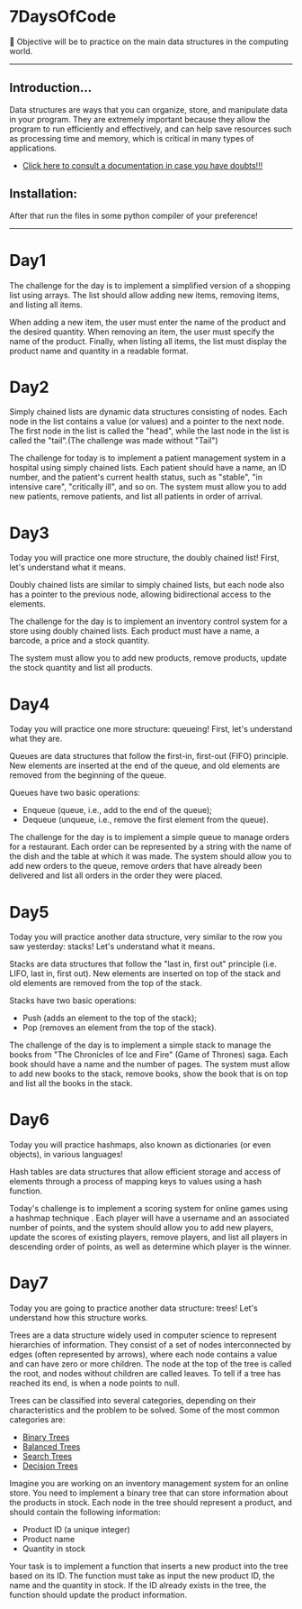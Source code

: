 # 7DaysOfCode
🐍 Objective will be to practice on the main data structures in the computing world.
<hr>

## Introduction...
Data structures are ways that you can organize, store, and manipulate data in your program. They are extremely important because they allow the program to run efficiently and effectively, and can help save resources such as processing time and memory, which is critical in many types of applications.

* <a href="https://www.alura.com.br/artigos/estruturas-de-dados-introducao?utm_source=ActiveCampaign&utm_medium=email&utm_content=%237DaysOfCode+-+Estruturas+de+Dados+2%2F7%3A+%F0%9F%91%A9%F0%9F%8F%BD%E2%80%8D%F0%9F%92%BB+Lista+simplesmente+encadeada&utm_campaign=%5BAlura+%237Days+Of+Code%5D%28Js+e+DOM+-+3%C2%AA+Ed+%29+2%2F7&vgo_ee=DfWuDbj4hE4x2qva1tiCeSjQTVmsDgxDgP5NoKUTtWLtgg5ZHxwJEx45caw%3D%3AsvwHE3XI5GVfz3Nmb9SHyCzOjZHBYqGP">Click here to consult a documentation in case you have doubts!!!</a>

## Installation:
After that run the files in some python compiler of your preference!
<hr>

# Day1
The challenge for the day is to implement a simplified version of a shopping list using arrays. The list should allow adding new items, removing items, and listing all items.

When adding a new item, the user must enter the name of the product and the desired quantity. When removing an item, the user must specify the name of the product. Finally, when listing all items, the list must display the product name and quantity in a readable format.

# Day2
Simply chained lists are dynamic data structures consisting of nodes. Each node in the list contains a value (or values) and a pointer to the next node.
The first node in the list is called the "head", while the last node in the list is called the "tail".(The challenge was made without "Tail")

The challenge for today is to implement a patient management system in a hospital using simply chained lists.
Each patient should have a name, an ID number, and the patient's current health status, such as "stable", "in intensive care", "critically ill", and so on.
The system must allow you to add new patients, remove patients, and list all patients in order of arrival.

# Day3
Today you will practice one more structure, the doubly chained list! First, let's understand what it means.

Doubly chained lists are similar to simply chained lists, but each node also has a pointer to the previous node, allowing bidirectional access to the elements.

The challenge for the day is to implement an inventory control system for a store using doubly chained lists. Each product must have a name, a barcode, a price and a stock quantity.

The system must allow you to add new products, remove products, update the stock quantity and list all products.

# Day4
Today you will practice one more structure: queueing! First, let's understand what they are.

Queues are data structures that follow the first-in, first-out (FIFO) principle. New elements are inserted at the end of the queue, and old elements are removed from the beginning of the queue.

Queues have two basic operations:

   * Enqueue (queue, i.e., add to the end of the queue);
   * Dequeue (unqueue, i.e., remove the first element from the queue).
   
The challenge for the day is to implement a simple queue to manage orders for a restaurant. Each order can be represented by a string with the name of the dish and the table at which it was made. The system should allow you to add new orders to the queue, remove orders that have already been delivered and list all orders in the order they were placed.

# Day5
Today you will practice another data structure, very similar to the row you saw yesterday: stacks! Let's understand what it means.

Stacks are data structures that follow the "last in, first out" principle (i.e. LIFO, last in, first out). New elements are inserted on top of the stack and old elements are removed from the top of the stack.

Stacks have two basic operations:

   * Push (adds an element to the top of the stack);
   * Pop (removes an element from the top of the stack).
   
The challenge of the day is to implement a simple stack to manage the books from "The Chronicles of Ice and Fire" (Game of Thrones) saga. Each book should have a name and the number of pages. The system must allow to add new books to the stack, remove books, show the book that is on top and list all the books in the stack.

# Day6
Today you will practice hashmaps, also known as dictionaries (or even objects), in various languages!

Hash tables are data structures that allow efficient storage and access of elements through a process of mapping keys to values using a hash function.

Today's challenge is to implement a scoring system for online games using a hashmap technique . Each player will have a username and an associated number of points, and the system should allow you to add new players, update the scores of existing players, remove players, and list all players in descending order of points, as well as determine which player is the winner.

# Day7
Today you are going to practice another data structure: trees! Let's understand how this structure works.

Trees are a data structure widely used in computer science to represent hierarchies of information. They consist of a set of nodes interconnected by edges (often represented by arrows), where each node contains a value and can have zero or more children. The node at the top of the tree is called the root, and nodes without children are called leaves. To tell if a tree has reached its end, is when a node points to null.

Trees can be classified into several categories, depending on their characteristics and the problem to be solved. Some of the most common categories are:
      
   * <a href = "https://www.geeksforgeeks.org/binary-tree-data-structure/"> Binary Trees </a>
   * <a href = "https://www.geeksforgeeks.org/balanced-binary-tree/"> Balanced Trees </a>
   * <a href = "https://www.geeksforgeeks.org/binary-search-tree-data-structure/"> Search Trees </a>
   * <a href = "https://www.geeksforgeeks.org/decision-tree/"> Decision Trees </a>

Imagine you are working on an inventory management system for an online store. You need to implement a binary tree that can store information about the products in stock. Each node in the tree should represent a product, and should contain the following information:

      
   * Product ID (a unique integer)
   * Product name
   * Quantity in stock
   

Your task is to implement a function that inserts a new product into the tree based on its ID. The function must take as input the new product ID, the name and the quantity in stock. If the ID already exists in the tree, the function should update the product information.

